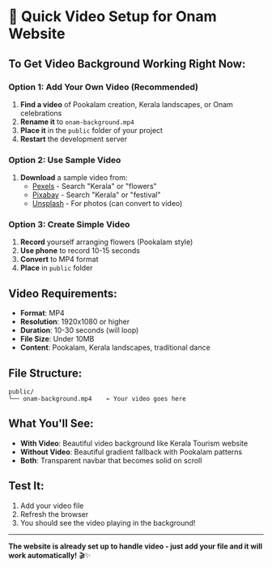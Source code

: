 # 🎥 Quick Video Setup for Onam Website

## **To Get Video Background Working Right Now:**

### **Option 1: Add Your Own Video (Recommended)**
1. **Find a video** of Pookalam creation, Kerala landscapes, or Onam celebrations
2. **Rename it** to `onam-background.mp4`
3. **Place it** in the `public` folder of your project
4. **Restart** the development server

### **Option 2: Use Sample Video**
1. **Download** a sample video from:
   - [Pexels](https://www.pexels.com/search/videos/kerala/) - Search "Kerala" or "flowers"
   - [Pixabay](https://pixabay.com/videos/search/kerala/) - Search "Kerala" or "festival"
   - [Unsplash](https://unsplash.com/s/photos/kerala) - For photos (can convert to video)

### **Option 3: Create Simple Video**
1. **Record** yourself arranging flowers (Pookalam style)
2. **Use phone** to record 10-15 seconds
3. **Convert** to MP4 format
4. **Place** in `public` folder

## **Video Requirements:**
- **Format**: MP4
- **Resolution**: 1920x1080 or higher
- **Duration**: 10-30 seconds (will loop)
- **File Size**: Under 10MB
- **Content**: Pookalam, Kerala landscapes, traditional dance

## **File Structure:**
```
public/
└── onam-background.mp4    ← Your video goes here
```

## **What You'll See:**
- **With Video**: Beautiful video background like Kerala Tourism website
- **Without Video**: Beautiful gradient fallback with Pookalam patterns
- **Both**: Transparent navbar that becomes solid on scroll

## **Test It:**
1. Add your video file
2. Refresh the browser
3. You should see the video playing in the background!

---

**The website is already set up to handle video - just add your file and it will work automatically!** 🎬✨
